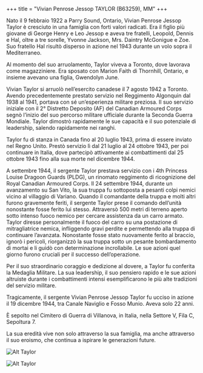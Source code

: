 
+++
title = "Vivian Penrose Jessop TAYLOR (B63259), MM"
+++


Nato il 9 febbraio 1922 a Parry Sound, Ontario, Vivian Penrose Jessop Taylor è cresciuto in una famiglia con forti valori radicati. Era il figlio più giovane di George Henry e Leo Jessop e aveva tre fratelli, Leopold, Dennis e Hal, oltre a tre sorelle, Yvonne Jackson, Mrs. Daintry McGonigue e Zoe. Suo fratello Hal risultò disperso in azione nel 1943 durante un volo sopra il Mediterraneo.

Al momento del suo arruolamento, Taylor viveva a Toronto, dove lavorava come magazziniere. Era sposato con Marion Faith di Thornhill, Ontario, e insieme avevano una figlia, Gwendolyn June.

Vivian Taylor si arruolò nell’esercito canadese il 7 agosto 1942 a Toronto. Avendo precedentemente prestato servizio nel Reggimento Algonquin dal 1938 al 1941, portava con sé un’esperienza militare preziosa. Il suo servizio iniziale con il 2° Distretto Deposito (AF) del Canadian Armoured Corps segnò l’inizio del suo percorso militare ufficiale durante la Seconda Guerra Mondiale. Taylor dimostrò rapidamente le sue capacità e il suo potenziale di leadership, salendo rapidamente nei ranghi.

Taylor fu di stanza in Canada fino al 20 luglio 1943, prima di essere inviato nel Regno Unito. Prestò servizio lì dal 21 luglio al 24 ottobre 1943, per poi continuare in Italia, dove partecipò attivamente ai combattimenti dal 25 ottobre 1943 fino alla sua morte nel dicembre 1944.

A settembre 1944, il sergente Taylor prestava servizio con i 4th Princess Louise Dragoon Guards (PLDG), un rinomato reggimento di ricognizione del Royal Canadian Armoured Corps. Il 24 settembre 1944, durante un avanzamento su San Vito, la sua truppa fu sottoposta a pesanti colpi nemici vicino al villaggio di Variano. Quando il comandante della truppa e molti altri furono gravemente feriti, il sergente Taylor prese il comando dell’unità nonostante fosse ferito lui stesso. Attraversò 500 metri di terreno aperto sotto intenso fuoco nemico per cercare assistenza da un carro armato. Taylor diresse personalmente il fuoco del carro su una postazione di mitragliatrice nemica, infliggendo gravi perdite e permettendo alla truppa di continuare l’avanzata. Nonostante fosse stato nuovamente ferito al braccio, ignorò i pericoli, riorganizzò la sua truppa sotto un pesante bombardamento di mortai e li guidò con determinazione incrollabile. Le sue azioni quel giorno furono cruciali per il successo dell’operazione.

Per il suo straordinario coraggio e dedizione al dovere, a Taylor fu conferita la Medaglia Militare. La sua leadership, il suo pensiero rapido e le sue azioni altruiste durante i combattimenti intensi esemplificarono le più alte tradizioni del servizio militare.

Tragicamente, il sergente Vivian Penrose Jessop Taylor fu ucciso in azione il 19 dicembre 1944, tra Canale Naviglio e Fosso Munio. Aveva solo 22 anni.

È sepolto nel Cimitero di Guerra di Villanova, in Italia, nella Settore V, Fila C, Sepoltura 7.

La sua eredità vive non solo attraverso la sua famiglia, ma anche attraverso il suo eroismo, che continua a ispirare le generazioni future.


![Alt Taylor](\images\Soldiers\TAYLOR_Vivian1.jpg)


![Alt Taylor](\images\Soldiers\TAYLOR_Vivian2.jpg)